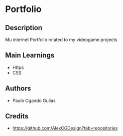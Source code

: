 #  Portfolio

## Description
Mu internet Portfolio related to my videogame projects

## Main Learnings 
* Https
* CSS

## Authors
 * Paulo Ogando Gulias

## Credits
* https://github.com/AlexCGDesign?tab=repositories
